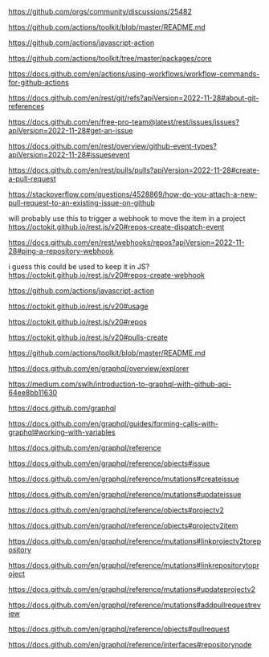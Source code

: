 https://github.com/orgs/community/discussions/25482

https://github.com/actions/toolkit/blob/master/README.md

https://github.com/actions/javascript-action

<!-- REST API -->

https://github.com/actions/toolkit/tree/master/packages/core

https://docs.github.com/en/actions/using-workflows/workflow-commands-for-github-actions

https://docs.github.com/en/rest/git/refs?apiVersion=2022-11-28#about-git-references

https://docs.github.com/en/free-pro-team@latest/rest/issues/issues?apiVersion=2022-11-28#get-an-issue

https://docs.github.com/en/rest/overview/github-event-types?apiVersion=2022-11-28#issuesevent

https://docs.github.com/en/rest/pulls/pulls?apiVersion=2022-11-28#create-a-pull-request

https://stackoverflow.com/questions/4528869/how-do-you-attach-a-new-pull-request-to-an-existing-issue-on-github

will probably use this to trigger a webhook to move the item in a project
https://octokit.github.io/rest.js/v20#repos-create-dispatch-event

https://docs.github.com/en/rest/webhooks/repos?apiVersion=2022-11-28#ping-a-repository-webhook

i guess this could be used to keep it in JS?
https://octokit.github.io/rest.js/v20#repos-create-webhook

https://github.com/actions/javascript-action

https://octokit.github.io/rest.js/v20#usage

https://octokit.github.io/rest.js/v20#repos

https://octokit.github.io/rest.js/v20#pulls-create

https://github.com/actions/toolkit/blob/master/README.md

<!-- Graph QL -->

https://docs.github.com/en/graphql/overview/explorer

https://medium.com/swlh/introduction-to-graphql-with-github-api-64ee8bb11630

https://docs.github.com/graphql

https://docs.github.com/en/graphql/guides/forming-calls-with-graphql#working-with-variables

https://docs.github.com/en/graphql/reference

https://docs.github.com/en/graphql/reference/objects#issue

https://docs.github.com/en/graphql/reference/mutations#createissue

https://docs.github.com/en/graphql/reference/mutations#updateissue

https://docs.github.com/en/graphql/reference/objects#projectv2

https://docs.github.com/en/graphql/reference/objects#projectv2item

https://docs.github.com/en/graphql/reference/mutations#linkprojectv2torepository

https://docs.github.com/en/graphql/reference/mutations#linkrepositorytoproject

https://docs.github.com/en/graphql/reference/mutations#updateprojectv2

https://docs.github.com/en/graphql/reference/mutations#addpullrequestreview

https://docs.github.com/en/graphql/reference/objects#pullrequest

https://docs.github.com/en/graphql/reference/interfaces#repositorynode
